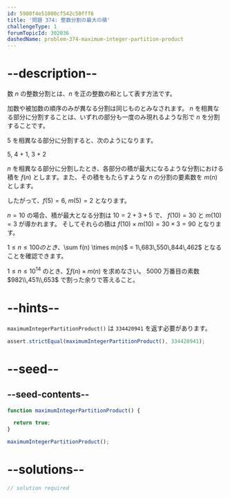 ```yaml
---
id: 5900f4e51000cf542c50fff6
title: '問題 374: 整数分割の最大の積'
challengeType: 1
forumTopicId: 302036
dashedName: problem-374-maximum-integer-partition-product
---
```


# --description--

数 $n$ の整数分割とは、$n$ を正の整数の和として表す方法です。

加数や被加数の順序のみが異なる分割は同じものとみなされます。 $n$ を相異なる部分に分割することは、いずれの部分も一度のみ現れるような形で $n$ を分割することです。

5 を相異なる部分に分割すると、次のようになります。

5, 4 + 1, 3 + 2

$n$ を相異なる部分に分割したとき、各部分の積が最大になるような分割における積を $f(n)$ とします。また、その積をもたらすような $n$ の分割の要素数を $m(n)$ とします。

したがって、$f(5) = 6$, $m(5) = 2$ となります。

$n = 10$ の場合、積が最大となる分割は $10 = 2 + 3 + 5$ で、 $f(10) = 30$ と $m(10) = 3$ が導かれます。 そしてそれらの積は $f(10) \times m(10) = 30 \times 3 = 90$ となります。

$1 ≤ n ≤ 100 のとき、$\sum f(n) \times m(n)$ = 1\\,683\\,550\\,844\\,462$ となることを確認できます。

$1 ≤ n ≤ {10}^{14}$ のとき、$\sum f(n) \times m(n)$ を求めなさい。 5000 万番目の素数 $982\\,451\\,653$ で割った余りで答えること。

# --hints--

`maximumIntegerPartitionProduct()` は `334420941` を返す必要があります。

```js
assert.strictEqual(maximumIntegerPartitionProduct(), 334420941);
```

# --seed--

## --seed-contents--

```js
function maximumIntegerPartitionProduct() {

  return true;
}

maximumIntegerPartitionProduct();
```

# --solutions--

```js
// solution required
```
